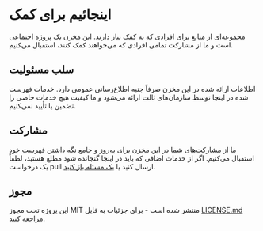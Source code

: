 # اینجائیم برای کمک

مجموعه‌ای از منابع برای افرادی که به کمک نیاز دارند. این مخزن یک پروژه اجتماعی است و ما از مشارکت تمامی افرادی که می‌خواهند کمک کنند، استقبال می‌کنیم.

## سلب مسئولیت

اطلاعات ارائه شده در این مخزن صرفاً جنبه اطلاع‌رسانی عمومی دارد. خدمات فهرست شده در اینجا توسط سازمان‌های ثالث ارائه می‌شود و ما کیفیت هیچ خدمات خاصی را تضمین یا تأیید نمی‌کنیم.

## مشارکت

ما از مشارکت‌های شما در این مخزن برای به‌روز و جامع نگه داشتن فهرست خود استقبال می‌کنیم. اگر از خدمات اضافی که باید در اینجا گنجانده شود مطلع هستید، لطفاً یک درخواست pull ارسال کنید یا [یک مسئله باز کنید](https://github.com/iranian-github/here-to-help/issues).

## مجوز

این پروژه تحت مجوز MIT منتشر شده است - برای جزئیات به فایل [LICENSE.md](LICENSE.md) مراجعه کنید.
